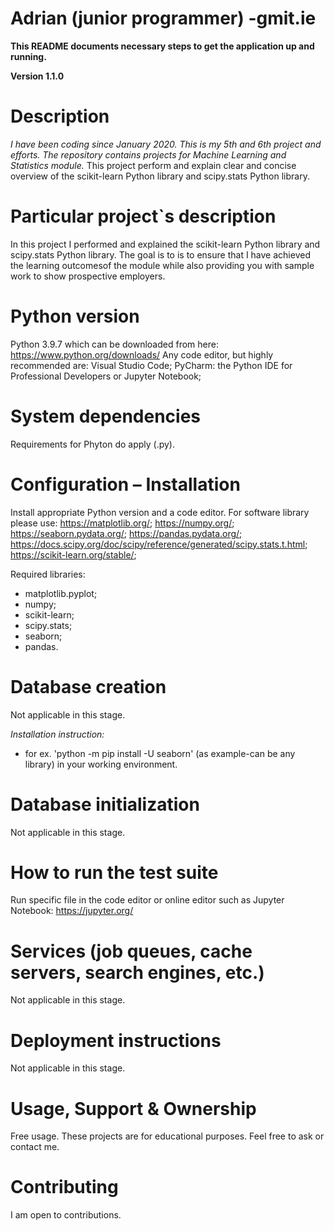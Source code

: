 # Adrian (junior programmer) -gmit.ie

__This README documents necessary steps to get the application up and running.__

**Version 1.1.0**

# Description
*I have been coding since January 2020.  This is my 5th and 6th project and efforts. The repository contains projects for Machine Learning and Statistics module.*
This project perform and explain clear and concise overview of the scikit-learn Python library and scipy.stats Python library. 

# Particular project`s description
In this project I performed and explained the scikit-learn Python library and scipy.stats Python library. The goal is to is to ensure that I have achieved the learning outcomesof the module while also providing you with sample work to show prospective
employers. 



# Python version
Python 3.9.7 which can be downloaded from here: https://www.python.org/downloads/
Any code editor, but highly recommended are:  Visual Studio Code; PyCharm: the Python IDE for Professional Developers or Jupyter Notebook; 



# System dependencies
Requirements for Phyton do apply (.py).



# Configuration – Installation 

Install appropriate Python version and a code editor. For software library please use: https://matplotlib.org/; https://numpy.org/; https://seaborn.pydata.org/; https://pandas.pydata.org/; https://docs.scipy.org/doc/scipy/reference/generated/scipy.stats.t.html; https://scikit-learn.org/stable/; 

Required libraries:
* matplotlib.pyplot;
* numpy;
* scikit-learn;
* scipy.stats;
* seaborn;
* pandas.



# Database creation

Not applicable in this stage. 

*Installation instruction:*
* for ex. 'python -m pip install -U seaborn' (as example-can be any library) in your working environment. 


# Database initialization

Not applicable in this stage.




# How to run the test suite

Run specific file in the code editor or online editor such as Jupyter Notebook: https://jupyter.org/ 






# Services (job queues, cache servers, search engines, etc.)

Not applicable in this stage.




# Deployment instructions

Not applicable in this stage.




# Usage, Support & Ownership

Free usage. These projects are for educational purposes. Feel free to ask or contact me. 



# Contributing

I am open to contributions. 


